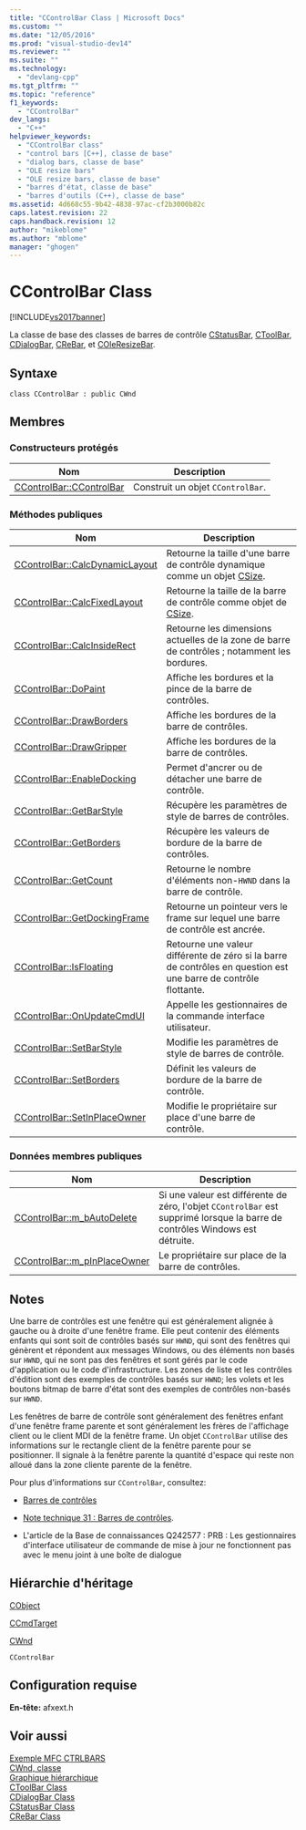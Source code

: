```yaml
---
title: "CControlBar Class | Microsoft Docs"
ms.custom: ""
ms.date: "12/05/2016"
ms.prod: "visual-studio-dev14"
ms.reviewer: ""
ms.suite: ""
ms.technology: 
  - "devlang-cpp"
ms.tgt_pltfrm: ""
ms.topic: "reference"
f1_keywords: 
  - "CControlBar"
dev_langs: 
  - "C++"
helpviewer_keywords: 
  - "CControlBar class"
  - "control bars [C++], classe de base"
  - "dialog bars, classe de base"
  - "OLE resize bars"
  - "OLE resize bars, classe de base"
  - "barres d'état, classe de base"
  - "barres d'outils (C++), classe de base"
ms.assetid: 4d668c55-9b42-4838-97ac-cf2b3000b82c
caps.latest.revision: 22
caps.handback.revision: 12
author: "mikeblome"
ms.author: "mblome"
manager: "ghogen"
---
```

# CControlBar Class
[!INCLUDE[vs2017banner](../../assembler/inline/includes/vs2017banner.md)]

La classe de base des classes de barres de contrôle [CStatusBar](../../mfc/reference/cstatusbar-class.md), [CToolBar](../../mfc/reference/ctoolbar-class.md), [CDialogBar](../../mfc/reference/cdialogbar-class.md), [CReBar](../../mfc/reference/crebar-class.md), et [COleResizeBar](../../mfc/reference/coleresizebar-class.md).  
  
## Syntaxe  
  
```  
class CControlBar : public CWnd  
```  
  
## Membres  
  
### Constructeurs protégés  
  
|Nom|Description|  
|---------|-----------------|  
|[CControlBar::CControlBar](../Topic/CControlBar::CControlBar.md)|Construit un objet `CControlBar`.|  
  
### Méthodes publiques  
  
|Nom|Description|  
|---------|-----------------|  
|[CControlBar::CalcDynamicLayout](../Topic/CControlBar::CalcDynamicLayout.md)|Retourne la taille d'une barre de contrôle dynamique comme un objet [CSize](../../atl-mfc-shared/reference/csize-class.md).|  
|[CControlBar::CalcFixedLayout](../Topic/CControlBar::CalcFixedLayout.md)|Retourne la taille de la barre de contrôle comme objet de [CSize](../../atl-mfc-shared/reference/csize-class.md).|  
|[CControlBar::CalcInsideRect](../Topic/CControlBar::CalcInsideRect.md)|Retourne les dimensions actuelles de la zone de barre de contrôles ; notamment les bordures.|  
|[CControlBar::DoPaint](../Topic/CControlBar::DoPaint.md)|Affiche les bordures et la pince de la barre de contrôles.|  
|[CControlBar::DrawBorders](../Topic/CControlBar::DrawBorders.md)|Affiche les bordures de la barre de contrôles.|  
|[CControlBar::DrawGripper](../Topic/CControlBar::DrawGripper.md)|Affiche les bordures de la barre de contrôles.|  
|[CControlBar::EnableDocking](../Topic/CControlBar::EnableDocking.md)|Permet d'ancrer ou de détacher une barre de contrôle.|  
|[CControlBar::GetBarStyle](../Topic/CControlBar::GetBarStyle.md)|Récupère les paramètres de style de barres de contrôles.|  
|[CControlBar::GetBorders](../Topic/CControlBar::GetBorders.md)|Récupère les valeurs de bordure de la barre de contrôles.|  
|[CControlBar::GetCount](../Topic/CControlBar::GetCount.md)|Retourne le nombre d'éléments non\-`HWND` dans la barre de contrôle.|  
|[CControlBar::GetDockingFrame](../Topic/CControlBar::GetDockingFrame.md)|Retourne un pointeur vers le frame sur lequel une barre de contrôle est ancrée.|  
|[CControlBar::IsFloating](../Topic/CControlBar::IsFloating.md)|Retourne une valeur différente de zéro si la barre de contrôles en question est une barre de contrôle flottante.|  
|[CControlBar::OnUpdateCmdUI](../Topic/CControlBar::OnUpdateCmdUI.md)|Appelle les gestionnaires de la commande interface utilisateur.|  
|[CControlBar::SetBarStyle](../Topic/CControlBar::SetBarStyle.md)|Modifie les paramètres de style de barres de contrôle.|  
|[CControlBar::SetBorders](../Topic/CControlBar::SetBorders.md)|Définit les valeurs de bordure de la barre de contrôle.|  
|[CControlBar::SetInPlaceOwner](../Topic/CControlBar::SetInPlaceOwner.md)|Modifie le propriétaire sur place d'une barre de contrôle.|  
  
### Données membres publiques  
  
|Nom|Description|  
|---------|-----------------|  
|[CControlBar::m\_bAutoDelete](../Topic/CControlBar::m_bAutoDelete.md)|Si une valeur est différente de zéro, l'objet `CControlBar` est supprimé lorsque la barre de contrôles Windows est détruite.|  
|[CControlBar::m\_pInPlaceOwner](../Topic/CControlBar::m_pInPlaceOwner.md)|Le propriétaire sur place de la barre de contrôles.|  
  
## Notes  
 Une barre de contrôles est une fenêtre qui est généralement alignée à gauche ou à droite d'une fenêtre frame.  Elle peut contenir des éléments enfants qui sont soit de contrôles basés sur `HWND`, qui sont des fenêtres qui génèrent et répondent aux messages Windows, ou des éléments non basés sur `HWND`, qui ne sont pas des fenêtres et sont gérés par le code d'application ou le code d'infrastructure.  Les zones de liste et les contrôles d'édition sont des exemples de contrôles basés sur `HWND`; les volets et les boutons bitmap de barre d'état sont des exemples de contrôles non\-basés sur `HWND`.  
  
 Les fenêtres de barre de contrôle sont généralement des fenêtres enfant d'une fenêtre frame parente et sont généralement les frères de l'affichage client ou le client MDI de la fenêtre frame.  Un objet `CControlBar` utilise des informations sur le rectangle client de la fenêtre parente pour se positionner.  Il signale à la fenêtre parente la quantité d'espace qui reste non alloué dans la zone cliente parente de la fenêtre.  
  
 Pour plus d'informations sur `CControlBar`, consultez:  
  
-   [Barres de contrôles](../../mfc/control-bars.md)  
  
-   [Note technique 31 : Barres de contrôles](../../mfc/tn031-control-bars.md).  
  
-   L'article de la Base de connaissances Q242577 : PRB : Les gestionnaires d'interface utilisateur de commande de mise à jour ne fonctionnent pas avec le menu joint à une boîte de dialogue  
  
## Hiérarchie d'héritage  
 [CObject](../../mfc/reference/cobject-class.md)  
  
 [CCmdTarget](../../mfc/reference/ccmdtarget-class.md)  
  
 [CWnd](../../mfc/reference/cwnd-class.md)  
  
 `CControlBar`  
  
## Configuration requise  
 **En\-tête:** afxext.h  
  
## Voir aussi  
 [Exemple MFC CTRLBARS](../../top/visual-cpp-samples.md)   
 [CWnd, classe](../../mfc/reference/cwnd-class.md)   
 [Graphique hiérarchique](../../mfc/hierarchy-chart.md)   
 [CToolBar Class](../../mfc/reference/ctoolbar-class.md)   
 [CDialogBar Class](../../mfc/reference/cdialogbar-class.md)   
 [CStatusBar Class](../../mfc/reference/cstatusbar-class.md)   
 [CReBar Class](../../mfc/reference/crebar-class.md)